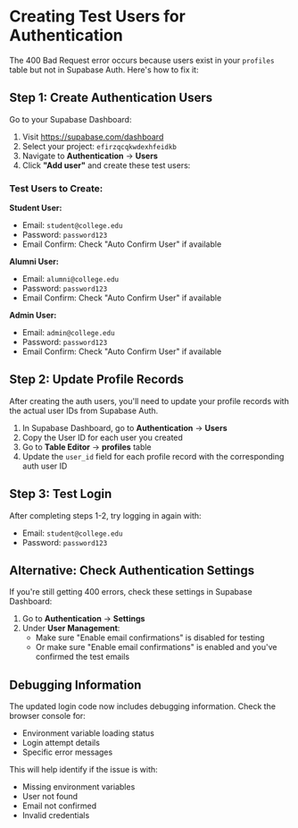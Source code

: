 # Creating Test Users for Authentication

The 400 Bad Request error occurs because users exist in your `profiles` table but not in Supabase Auth. Here's how to fix it:

## Step 1: Create Authentication Users

Go to your Supabase Dashboard:
1. Visit https://supabase.com/dashboard
2. Select your project: `efirzqcqkwdexhfeidkb`
3. Navigate to **Authentication** → **Users**
4. Click **"Add user"** and create these test users:

### Test Users to Create:

**Student User:**
- Email: `student@college.edu`
- Password: `password123`
- Email Confirm: Check "Auto Confirm User" if available

**Alumni User:**
- Email: `alumni@college.edu`  
- Password: `password123`
- Email Confirm: Check "Auto Confirm User" if available

**Admin User:**
- Email: `admin@college.edu`
- Password: `password123`
- Email Confirm: Check "Auto Confirm User" if available

## Step 2: Update Profile Records

After creating the auth users, you'll need to update your profile records with the actual user IDs from Supabase Auth.

1. In Supabase Dashboard, go to **Authentication** → **Users**
2. Copy the User ID for each user you created
3. Go to **Table Editor** → **profiles** table
4. Update the `user_id` field for each profile record with the corresponding auth user ID

## Step 3: Test Login

After completing steps 1-2, try logging in again with:
- Email: `student@college.edu`
- Password: `password123`

## Alternative: Check Authentication Settings

If you're still getting 400 errors, check these settings in Supabase Dashboard:

1. Go to **Authentication** → **Settings**
2. Under **User Management**:
   - Make sure "Enable email confirmations" is disabled for testing
   - Or make sure "Enable email confirmations" is enabled and you've confirmed the test emails

## Debugging Information

The updated login code now includes debugging information. Check the browser console for:
- Environment variable loading status
- Login attempt details
- Specific error messages

This will help identify if the issue is with:
- Missing environment variables
- User not found
- Email not confirmed
- Invalid credentials
